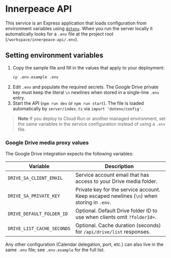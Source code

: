# Innerpeace API

This service is an Express application that loads configuration from environment variables using [`dotenv`](https://github.com/motdotla/dotenv). When you run the server locally it automatically looks for a `.env` file at the project root (`/workspace/innerpeace-api/.env`).

## Setting environment variables

1. Copy the sample file and fill in the values that apply to your deployment:
   ```bash
   cp .env.example .env
   ```
2. Edit `.env` and populate the required secrets. The Google Drive private key must keep the literal `\n` newlines when stored in a single-line `.env` entry.
3. Start the API (`npm run dev` or `npm run start`). The file is loaded automatically by `server/index.ts` via `import 'dotenv/config'`.

> **Note**
> If you deploy to Cloud Run or another managed environment, set the same variables in the service configuration instead of using a `.env` file.

### Google Drive media proxy values

The Google Drive integration expects the following variables:

| Variable | Description |
| --- | --- |
| `DRIVE_SA_CLIENT_EMAIL` | Service account email that has access to your Drive media folder. |
| `DRIVE_SA_PRIVATE_KEY` | Private key for the service account. Keep escaped newlines (`\n`) when storing in `.env`. |
| `DRIVE_DEFAULT_FOLDER_ID` | Optional. Default Drive folder ID to use when clients omit `?folderId=`. |
| `DRIVE_LIST_CACHE_SECONDS` | Optional. Cache duration (seconds) for `/api/drive/list` responses. |

Any other configuration (Calendar delegation, port, etc.) can also live in the same `.env` file; see `.env.example` for the full list.
